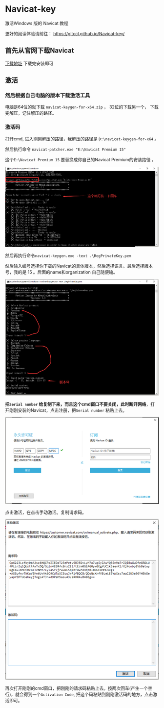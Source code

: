 # Navicat-key
激活Windows 版的 Navicat 教程

更好的阅读体验请前往： https://gitccl.github.io/Navicat-key/ 

## 首先从官网下载Navicat

[下载地址]( https://www.navicat.com.cn/products ) 下载完安装即可

## 激活

### 然后根据自己电脑的版本下载激活工具

电脑是64位的就下载 `navicat-keygen-for-x64.zip` ， 32位的下载另一个， 下载完解压，记住解压的路径。

### 激活码

打开cmd, 进入刚刚解压的路径，我解压的路径是 `D:\navicat-keygen-for-x64` 。

然后执行命令 `navicat-patcher.exe "E:\Navicat Premium 15"` 

这个`E:\Navicat Premium 15` 要替换成你自己的Navicat Premium的安装路径 。 

![1592016104055](README.assets/1592016104055.png)



然后再执行命令`navicat-keygen.exe -text .\RegPrivateKey.pem` 

然后输入编号选择你下载的Navicat的具体版本，然后选择语言。最后选择版本号，我的是 15 。后面的name和organization 自己随便输。

<img src="README.assets\1592016584719.png" alt="1592016584719" style="zoom: 80%;" />



**把`Serial number` 给复制下来，而且这个cmd窗口不要关闭，此时断开网络**，打开刚刚安装的Navicat，点击注册，把`Serial number` 粘贴上去。

![1592016824312](README.assets/1592016824312.png)



点击激活，在点击手动激活。复制请求码。

![1592016861131](README.assets/1592016861131.png)

再次打开刚刚的cmd窗口，把刚刚的请求码粘贴上去。按两次回车(产生一个空行)，就会得到一个`Activation Code`, 把这个码粘贴到刚刚激活码的地方，点击激活即可。

